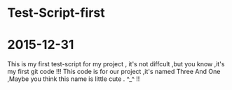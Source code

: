 # Test-Script-first
# 2015-12-31
This is my first test-script for my project , it's not diffcult ,but you know ,it's my first git code !!!
This code is for our project ,it's named Three And One ,Maybe you think this name is little cute . ^_^ !!
